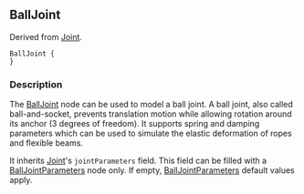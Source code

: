 ## BallJoint

Derived from [Joint](reference/joint.md#joint).

```
BallJoint {
}
```

### Description

The [BallJoint](reference/balljoint.md#balljoint) node can be used to model a
ball joint. A ball joint, also called ball-and-socket, prevents translation
motion while allowing rotation around its anchor (3 degrees of freedom). It
supports spring and damping parameters which can be used to simulate the elastic
deformation of ropes and flexible beams.

It inherits [Joint](reference/joint.md#joint)'s `jointParameters` field. This
field can be filled with a
[BallJointParameters](reference/balljointparameters.md#balljointparameters) node
only. If empty,
[BallJointParameters](reference/balljointparameters.md#balljointparameters)
default values apply.

